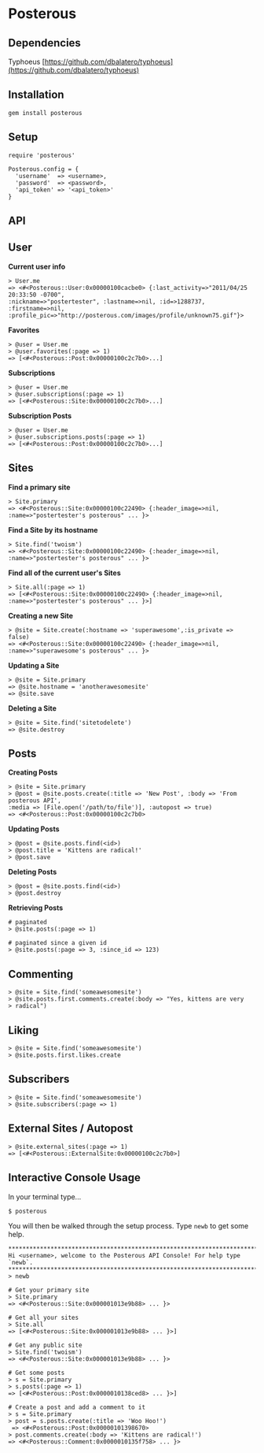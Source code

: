 # Posterous #

## Dependencies ##

  Typhoeus [https://github.com/dbalatero/typhoeus](https://github.com/dbalatero/typhoeus)

## Installation ##

    gem install posterous
    
## Setup ##
    
    require 'posterous'
    
    Posterous.config = {
      'username'  => <username>,
      'password'  => <password>,
      'api_token' => '<api_token>'
    }

## API ##

## User ##

  **Current user info**
  
    > User.me
    => <#<Posterous::User:0x00000100cacbe0> {:last_activity=>"2011/04/25 20:33:50 -0700",
    :nickname=>"postertester", :lastname=>nil, :id=>1288737, :firstname=>nil, 
    :profile_pic=>"http://posterous.com/images/profile/unknown75.gif"}>
  
  **Favorites**

    > @user = User.me
    > @user.favorites(:page => 1)
    => [<#<Posterous::Post:0x00000100c2c7b0>...] 

  **Subscriptions**

    > @user = User.me
    > @user.subscriptions(:page => 1)
    => [<#<Posterous::Site:0x00000100c2c7b0>...] 

  **Subscription Posts**

    > @user = User.me
    > @user.subscriptions.posts(:page => 1)
    => [<#<Posterous::Post:0x00000100c2c7b0>...] 

## Sites ##

  **Find a primary site**
  
    > Site.primary
    => <#<Posterous::Site:0x00000100c22490> {:header_image=>nil, :name=>"postertester's posterous" ... }>
    
  **Find a Site by its hostname**

    > Site.find('twoism')
    => <#<Posterous::Site:0x00000100c22490> {:header_image=>nil, :name=>"postertester's posterous" ... }>

  **Find all of the current user's Sites**

    > Site.all(:page => 1)
    => [<#<Posterous::Site:0x00000100c22490> {:header_image=>nil, :name=>"postertester's posterous" ... }>]

  **Creating a new Site**

    > @site = Site.create(:hostname => 'superawesome',:is_private => false)
    => <#<Posterous::Site:0x00000100c22490> {:header_image=>nil, :name=>"superawesome's posterous" ... }>

  **Updating a Site**
    
    > @site = Site.primary
    => @site.hostname = 'anotherawesomesite'
    => @site.save

  **Deleting a Site**

    > @site = Site.find('sitetodelete')
    => @site.destroy


## Posts ##

  **Creating Posts**

    > @site = Site.primary
    > @post = @site.posts.create(:title => 'New Post', :body => 'From posterous API', 
    :media => [File.open('/path/to/file')], :autopost => true)
    => <#<Posterous::Post:0x00000100c2c7b0>

  **Updating Posts**
  
    > @post = @site.posts.find(<id>)
    > @post.title = 'Kittens are radical!'
    > @post.save

  **Deleting Posts**
  
    > @post = @site.posts.find(<id>)
    > @post.destroy

  **Retrieving Posts**

    # paginated
    > @site.posts(:page => 1)

    # paginated since a given id
    > @site.posts(:page => 3, :since_id => 123)

## Commenting ##

    > @site = Site.find('someawesomesite')
    > @site.posts.first.comments.create(:body => "Yes, kittens are very
    > radical")

## Liking ##

    > @site = Site.find('someawesomesite')
    > @site.posts.first.likes.create

## Subscribers ##

    > @site = Site.find('someawesomesite')
    > @site.subscribers(:page => 1)

## External Sites / Autopost ##

    > @site.external_sites(:page => 1)
    => [<#<Posterous::ExternalSite:0x00000100c2c7b0>]

## Interactive Console Usage ##

  In your terminal type...
  
    $ posterous
    
  You will then be walked through the setup process. Type `newb` to get some help.
    
    ****************************************************************************************************
    Hi <username>, welcome to the Posterous API Console! For help type `newb`.
    ****************************************************************************************************
    > newb
    
    # Get your primary site
    > Site.primary
    => <#<Posterous::Site:0x000001013e9b88> ... }>

    # Get all your sites
    > Site.all
    => [<#<Posterous::Site:0x000001013e9b88> ... }>]

    # Get any public site
    > Site.find('twoism')
    => <#<Posterous::Site:0x000001013e9b88> ... }>

    # Get some posts
    > s = Site.primary
    > s.posts(:page => 1)
    => [<#<Posterous::Post:0x0000010138ced8> ... }>]

    # Create a post and add a comment to it
    > s = Site.primary
    > post = s.posts.create(:title => 'Woo Hoo!')
     => <#<Posterous::Post:0x00000101398670> 
    > post.comments.create(:body => 'Kittens are radical!')
    => <#<Posterous::Comment:0x0000010135f758> ... }>
    
